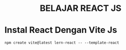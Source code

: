 <div align="center">

# BELAJAR REACT JS

</div>

# Instal React Dengan Vite Js
```
npm create vite@latest lern-react -- --template-react
```
